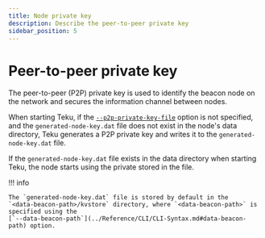 ```yaml
---
title: Node private key
description: Describe the peer-to-peer private key
sidebar_position: 5
---
```


# Peer-to-peer private key

The peer-to-peer (P2P) private key is used to identify the beacon node on the network and secures the information channel between nodes.

When starting Teku, if the [`--p2p-private-key-file`](../Reference/CLI/CLI-Syntax.md#p2p-private-key-file) option is not specified, and the `generated-node-key.dat` file does not exist in the node's data directory, Teku generates a P2P private key and writes it to the `generated-node-key.dat` file.

If the `generated-node-key.dat` file exists in the data directory when starting Teku, the node starts using the private stored in the file.

!!! info

    The `generated-node-key.dat` file is stored by default in the
    `<data-beacon-path>/kvstore` directory, where `<data-beacon-path>` is specified using the
    [`--data-beacon-path`](../Reference/CLI/CLI-Syntax.md#data-beacon-path) option.

